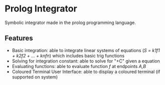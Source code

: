 # Prolog Integrator
Symbolic integrator made in the prolog programming language. 

## Features

- Basic integration: able to integrate linear systems of equations (*S = k1f1 + k2f2 + ... + knfn*) which includes basic trig functions
- Solving for integration constant: able to solve for "+C" given a equation
- Evaluating functions: able to evaluate function *f* at endpoints *A,B*
- Coloured Terminal User Interface: able to display a coloured terminal (if supported on system)
